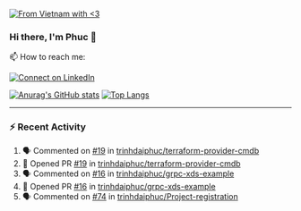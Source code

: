 [![From Vietnam with <3](https://raw.githubusercontent.com/webuild-community/badge/master/svg/love.svg)](https://webuild.community)

### Hi there, I'm Phuc 👋

📫 How to reach me:

[![Connect on LinkedIn](https://img.shields.io/badge/--linkedin?label=LinkedIn&logo=LinkedIn&style=social)](https://www.linkedin.com/in/trinh-dai-phuc/)


[![Anurag's GitHub stats](https://phuc-github-readme-stats.vercel.app/api?username=trinhdaiphuc&count_private=true&show_icons=true&theme=synthwave)](https://github.com/anuraghazra/github-readme-stats)
[![Top Langs](https://phuc-github-readme-stats.vercel.app/api/top-langs/?username=trinhdaiphuc&theme=synthwave&show_icons=true&layout=compact&langs_count=8&hide=html,css,scss,less,handlebars,ejs)](https://github.com/anuraghazra/github-readme-stats)


---

### :zap: Recent Activity

<!--START_SECTION:activity-->
1. 🗣 Commented on [#19](https://github.com/trinhdaiphuc/terraform-provider-cmdb/pull/19#issuecomment-3370432047) in [trinhdaiphuc/terraform-provider-cmdb](https://github.com/trinhdaiphuc/terraform-provider-cmdb)
2. 💪 Opened PR [#19](https://github.com/trinhdaiphuc/terraform-provider-cmdb/pull/19) in [trinhdaiphuc/terraform-provider-cmdb](https://github.com/trinhdaiphuc/terraform-provider-cmdb)
3. 🗣 Commented on [#16](https://github.com/trinhdaiphuc/grpc-xds-example/pull/16#issuecomment-3364803973) in [trinhdaiphuc/grpc-xds-example](https://github.com/trinhdaiphuc/grpc-xds-example)
4. 💪 Opened PR [#16](https://github.com/trinhdaiphuc/grpc-xds-example/pull/16) in [trinhdaiphuc/grpc-xds-example](https://github.com/trinhdaiphuc/grpc-xds-example)
5. 🗣 Commented on [#74](https://github.com/trinhdaiphuc/Project-registration/pull/74#issuecomment-3296329325) in [trinhdaiphuc/Project-registration](https://github.com/trinhdaiphuc/Project-registration)
<!--END_SECTION:activity-->
